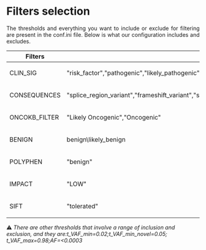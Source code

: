 # Filters selection

<p align="justify"> The thresholds and everything you want to include or exclude for filtering are present in the conf.ini file. Below is what our configuration includes and excludes.

| Filters | Type | Include
|-------------------------|----------------| :---:|
|CLIN_SIG <br> | <p align="justify">"risk_factor","pathogenic","likely_pathogenic","drug_response"| Yes
|CONSEQUENCES <br> | <p align="justify">"splice_region_variant","frameshift_variant","splice_donor_variant","stop_gained","splice_acceptor_variant","start_lost","inframe_insertion","inframe_deletion"| Yes
|ONCOKB_FILTER <br> | <p align="justify">"Likely Oncogenic","Oncogenic"| Yes
|BENIGN <br> | <p align="justify">benign\likely_benign| No
|POLYPHEN <br> | <p align="justify">"benign" | No
|IMPACT <br> |<p align="justify">   "LOW"| No
|SIFT <br> | <p align="justify">"tolerated"| No
 
 ⚠️ *There are other thresholds that involve a range of inclusion and exclusion, and they are:t_VAF_min=0.02;t_VAF_min_novel=0.05; t_VAF_max=0.98;AF=<0.0003*
